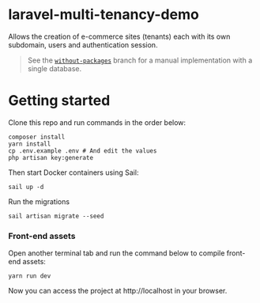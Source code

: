 # laravel-multi-tenancy-demo

Allows the creation of e-commerce sites (tenants) each with its own subdomain, users and authentication session.

> See the [`without-packages`](https://github.com/iagobruno/laravel-multi-tenancy-demo/tree/without-packages) branch for a manual implementation with a single database.

# Getting started

Clone this repo and run commands in the order below:

```
composer install
yarn install
cp .env.example .env # And edit the values
php artisan key:generate
```

Then start Docker containers using Sail:

```
sail up -d
```

Run the migrations

```
sail artisan migrate --seed
```

### Front-end assets

Open another terminal tab and run the command below to compile front-end assets:

```
yarn run dev
```

Now you can access the project at http://localhost in your browser.
